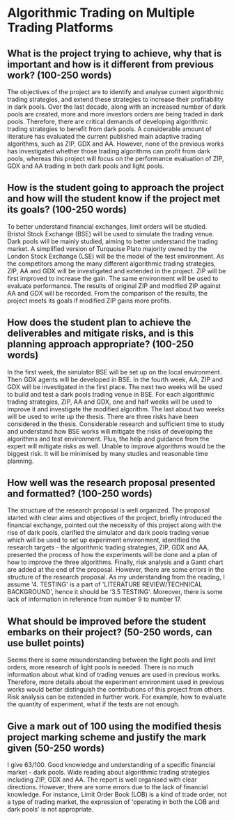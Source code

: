 # Algorithmic Trading on Multiple Trading Platforms

## What is the project trying to achieve, why that is important and how is it different from previous work? (100-250 words)

The objectives of the project are to identify and analyse current algorithmic trading strategies, and extend these strategies to increase their profitability in dark pools. Over the last decade, along with an increased number of dark pools are created, more and more investors orders are being traded in dark pools. Therefore, there are critical demands of developing algorithmic trading strategies to benefit from dark pools. A considerable amount of literature has evaluated the current published main adaptive trading algorithms, such as ZIP, GDX and AA. However, none of the previous works has investigated whether those trading algorithms can profit from dark pools, whereas this project will focus on the performance evaluation of ZIP, GDX and AA trading in both dark pools and light pools.

## How is the student going to approach the project and how will the student know if the project met its goals? (100-250 words)

To better understand financial exchanges, limit orders will be studied. Bristol Stock Exchange (BSE) will be used to simulate the trading venue. Dark pools will be mainly studied, aiming to better understand the trading market. A simplified version of Turquoise Plato majority owned by the London Stock Exchange (LSE) will be the model of the test environment. As the competitors among the many different algorithmic trading strategies, ZIP, AA and GDX will be investigated and extended in the project. ZIP will be first improved to increase the gain. The same environment will be used to evaluate performance. The results of original ZIP and modified ZIP against AA and GDX will be recorded. From the comparison of the results, the project meets its goals if modified ZIP gains more profits.

## How does the student plan to achieve the deliverables and mitigate risks, and is this planning approach appropriate? (100-250 words)

In the first week, the simulator BSE will be set up on the local environment. Then GDX agents will be developed in BSE. In the fourth week, AA, ZIP and GDX will be investigated in the first place. The next two weeks will be used to build and test a dark pools trading venue in BSE. For each algorithmic trading strategies, ZIP, AA and GDX, one and half weeks will be used to improve it and investigate the modified algorithm. The last about two weeks will be used to write up the thesis. There are three risks have been considered in the thesis. Considerable research and sufficient time to study and understand how BSE works will mitigate the risks of developing the algorithms and test environment. Plus, the help and guidance from the expert will mitigate risks as well. Unable to improve algorithms would be the biggest risk. It will be minimised by many studies and reasonable time planning.

## How well was the research proposal presented and formatted? (100-250 words)

The structure of the research proposal is well organized. The proposal started with clear aims and objectives of the project, briefly introduced the financial exchange, pointed out the necessity of this project along with the rise of dark pools, clarified the simulator and dark pools trading venue which will be used to set up experiment environment, identified the research targets - the algorithmic trading strategies, ZIP, GDX and AA, presented the process of how the experiments will be done and a plan of how to improve the three algorithms. Finally, risk analysis and a Gantt chart are added at the end of the proposal. However, there are some errors in the structure of the research proposal. As my understanding from the reading, I assume '4. TESTING' is a part of 'LITERATURE REVIEW/TECHNICAL BACKGROUND', hence it should be '3.5 TESTING'. Moreover, there is some lack of information in reference from number 9 to number 17.

## What should be improved before the student embarks on their project? (50-250 words, can use bullet points)

Seems there is some misunderstanding between the light pools and limit orders, more research of light pools is needed. There is no much information about what kind of trading venues are used in previous works. Therefore, more details about the experiment environment used in previous works would better distinguish the contributions of this project from others. Risk analysis can be extended in further work. For example, how to evaluate the quantity of experiment, what if the tests are not enough.

## Give a mark out of 100 using the modified thesis project marking scheme and justify the mark given (50-250 words)

I give 63/100.
Good knowledge and understanding of a specific financial market - dark pools. Wide reading about algorithmic trading strategies including ZIP, GDX and AA. The report is well organised with clear directions. However, there are some errors due to the lack of financial knowledge. For instance, Limit Order Book (LOB) is a kind of trade order, not a type of trading market, the expression of 'operating in both the LOB and dark pools' is not appropriate.
